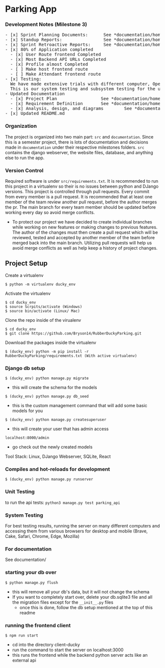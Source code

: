 # Parking App

### Development Notes (Milestone 3)
<pre>
- [x] Sprint Planning Documents:      See *documentation/homework_milestones/milestone3/*
- [x] Standup Reports:                See *documentation/homework_milestones/milestone3/*
- [x] Sprint Retroactive Reports:     See *documentation/homework_milestones/milestone3/*
- [x] 80% of Application completed
  - [x] User Route frontend Completed
  - [x] Most Backend API URLs Completed
  - [x] Profile almost Completed
  - [ ] Make host frontend route
  - [ ] Make Attendant frontend route
- [x] Testing: 
  We have made extensive trials with different computer, Operating Systems, Browsers (Chrome, Firefox, Edge). 
  This is our system testing and subsystem testing for the ui, react, and the api.
- Updated Documentation
  - [x] Project Plan                 See *documentation/homework_milestones/milestone3/requirements_definition_group_6_milestone_3.pdf*
  - [x] Requirement Definition       See *documentation/homework_milestones/milestone3/requirements_definition_group_6_milestone_3.pdf*
  - [x] Analysis, design, and diagrams        See *documentation/homework_milestones/milestone3/requirements_definition_group_6_milestone_3.pdf*
- [x] Updated README.md
</pre>

### Organization
The project is organized into two main part: `src` and `documentation`. Since this is a semester project, there is lots of documentation and decisions made in `documentation` under their respective milestones folders. `src` contains the django webserver, the website files, database, and anything else to run the app.

### Version Control
Required software is under `src/requirements.txt`. It is recommended to run this project in a virtualenv so their is no issues between python and DJango versions.
This project is controlled through pull requests. Every commit from every member is a pull request. It is recommended that at
least one member of the team review another pull request, before the author merges the pr. The main branch
for every team member should be updated before working every day so avoid merge conflicts.

- To protect our project we have decided to create individual branches while working on new features or making changes to previous features.  The author of the changes must then create a pull request which will be reviewed, tested and accepted by another member of the team before merged back into the main branch.  Utilizing pull requests will help us avoid merge conflicts as well as help keep a history of project changes.

## Project Setup

Create a virtualenv 
```
$ python -m virtualenv ducky_env
```

Activate the virtualenv
```
$ cd ducky_env
$ source Scrpits/activate (Windows)
$ source bin/activate (Linux/ Mac)
```


Clone the repo inside of the virualenv
```
$ cd ducky_env
$ git clone https://github.com/Bryson14/RubberDuckyParking.git
```
Download the packages inside the virtualenv

```
$ (ducky_env) python -m pip install -r RubberDuckyParking/requirements.txt (With active virtualenv)
```

### Django db setup
```
$ (ducky_env) python manage.py migrate
```
- this will create the schema for the models
```
$ (ducky_env) python manage.py db_seed
```
- this is the custom management command that will add some basic models for you
```
$ (ducky_env) python manage.py createsuperuser
```
- this will create your user that has admin access
```
localhost:8000/admin
```
- go check out the newly created models

Tool Stack:
Linux, DJango Webserver, SQLite, React

### Compiles and hot-reloads for development
```
$ (ducky_env) python manage.py runserver
```

### Unit Testing
to run the api tests:  `python3 manage.py test parking_api`

### System Testing
For best testing results, running the server on many different computers and accessing them from various browsers for desktop and mobile (Brave, Cake, Safari, Chrome, Edge, Mozilla)

### For documentation
See documentation/

### starting your db over
```
$ python manage.py flush
```
- this will remove all your db's data, but it will not change the schema
- If you want to completely start over, delete your db.sqlite3 file and all the migration files except for the `__init__.py` files
    - once this is done, follow the db setup mentioned at the top of this readme

### running the frontend client
```
$ npm run start
```
- cd into the directory client-ducky
- run the command to start the server on localhost:3000
- this runs the frontend while the backend python server acts like an external api    

